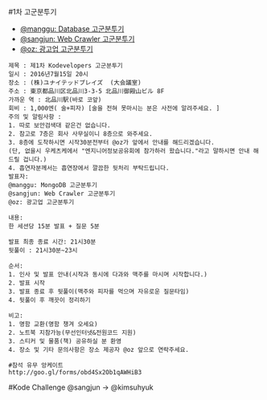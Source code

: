 #1차 고군분투기
+ [@manggu: Database 고군분투기](https://github.com/kodevops/struggle/tree/master/list/1)
+ [@sangjun: Web Crawler 고군분투기](http://www.slideshare.net/richellin/web-crawler-64046366)
+ [@oz: 광고업 고군분투기](http://www.slideshare.net/hyeonjaekim73/ss-64044745)

```
제목 : 제1차 Kodevelopers 고군분투기
일시 : 2016년7월15일 20시
장소 : (株)ユナイテッドブレイズ  (大会議室)
주소 : 東京都品川区北品川3-3-5 北品川御殿山ビル 8F 
가까운 역 : 北品川駅(바로 코앞)
회비 : 1,000엔( 술+피자) [술을 전혀 못마시는 분은 사전에 알려주세요. ]
주의 및 알림사항 : 
1. 따로 보안검색대 같은건 없습니다.
2. 참고로 7층은 회사 사무실이니 8층으로 와주세요. 
3. 8층에 도착하시면 시작30분전부터 @oz가 앞에서 안내를 해드리겠습니다. 
(단, 없을시 우케츠케에서 "엔지니어정보공유회에 참가하러 왔습니다."라고 말하시면 안내 해드릴 겁니다.)
4. 흡연자분께서는 흡연장에서 깔끔한 뒷처리 부탁드립니다.
발표자:
@manggu: MongoDB 고군분투기
@sangjun: Web Crawler 고군분투기
@oz: 광고업 고군분투기

내용:
한 세션당 15분 발표 + 질문 5분

발표 최종 종료 시간: 21시30분
뒷풀이 : 21시30분~23시 

순서:
1. 인사 및 발표 안내(시작과 동시에 다과와 맥주를 마시며 시작합니다.)
2. 발표 시작
3. 발표 종료 후 뒷풀이(맥주와 피자를 먹으며 자유로운 질문타임)
4. 뒷풀이 후 깨끗이 정리하기

비고:
1. 명함 교환(명함 챙겨 오세요)
2. 노트북 지참가능(무선인터넷&전원코드 지원)
3. 스티커 및 물품(책) 공유하실 분 환영
4. 장소 및 기타 문의사항은 장소 제공자 @oz 앞으로 연락주세요.

#참석 유무 앙케이트
http://goo.gl/forms/obd4Sx2Ob1qAWHiB3
```

#Kode Challenge
@sangjun → @kimsuhyuk
